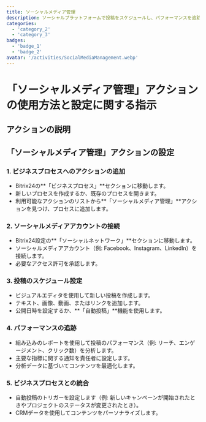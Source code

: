 ```yaml
---
title: ソーシャルメディア管理
description: ソーシャルプラットフォームで投稿をスケジュールし、パフォーマンスを追跡します。
categories: 
  - 'category_2'
  - 'category_3'
badges: 
  - 'badge_1'
  - 'badge_2'
avatar: '/activities/SocialMediaManagement.webp'
---
```


# 「ソーシャルメディア管理」アクションの使用方法と設定に関する指示

## アクションの説明

## **「ソーシャルメディア管理」アクションの設定**

### 1. ビジネスプロセスへのアクションの追加
- Bitrix24の**「ビジネスプロセス」**セクションに移動します。
- 新しいプロセスを作成するか、既存のプロセスを開きます。
- 利用可能なアクションのリストから**「ソーシャルメディア管理」**アクションを見つけ、プロセスに追加します。

### 2. ソーシャルメディアアカウントの接続
- Bitrix24設定の**「ソーシャルネットワーク」**セクションに移動します。
- ソーシャルメディアアカウント（例: Facebook、Instagram、LinkedIn）を接続します。
- 必要なアクセス許可を承認します。

### 3. 投稿のスケジュール設定
- ビジュアルエディタを使用して新しい投稿を作成します。
- テキスト、画像、動画、またはリンクを追加します。
- 公開日時を設定するか、**「自動投稿」**機能を使用します。

### 4. パフォーマンスの追跡
- 組み込みのレポートを使用して投稿のパフォーマンス（例: リーチ、エンゲージメント、クリック数）を分析します。
- 主要な指標に関する通知を責任者に設定します。
- 分析データに基づいてコンテンツを最適化します。

### 5. ビジネスプロセスとの統合
- 自動投稿のトリガーを設定します（例: 新しいキャンペーンが開始されたときやプロジェクトのステータスが変更されたとき）。
- CRMデータを使用してコンテンツをパーソナライズします。